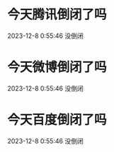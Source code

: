 # 今天腾讯倒闭了吗

2023-12-8 0:55:46 没倒闭

# 今天微博倒闭了吗

2023-12-8 0:55:46 没倒闭

# 今天百度倒闭了吗

2023-12-8 0:55:46 没倒闭

